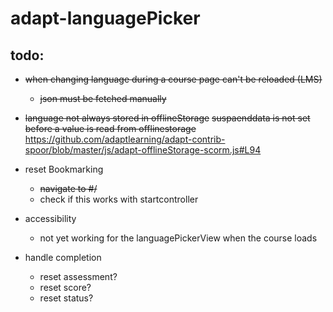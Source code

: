 # adapt-languagePicker  

## todo:
- ~~when changing language during a course page can't be reloaded (LMS)~~
  - ~~json must be fetched manually~~

- ~~language not always stored in offlineStorage~~
    ~~suspaenddata is not set before a value is read from offlinestorage~~
    https://github.com/adaptlearning/adapt-contrib-spoor/blob/master/js/adapt-offlineStorage-scorm.js#L94

- reset Bookmarking
  - ~~navigate to #/~~
  - check if this works with startcontroller
  
- accessibility
  - not yet working for the languagePickerView when the course loads

- handle completion
  - reset assessment?
  - reset score?
  - reset status?
